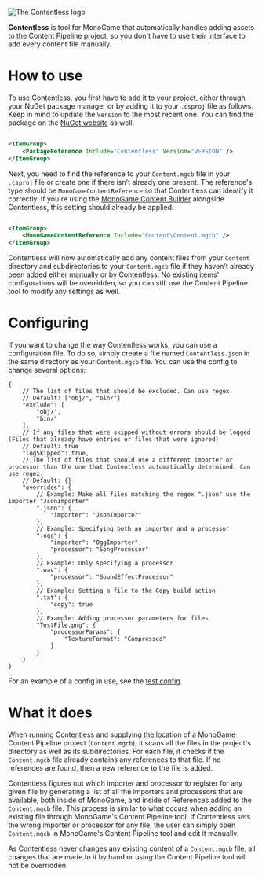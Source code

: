 ![The Contentless logo](https://raw.githubusercontent.com/Ellpeck/Contentless/main/Logo.png)

**Contentless** is tool for MonoGame that automatically handles adding assets to the Content Pipeline project, so you don't have to use their interface to add every content file manually.

# How to use
To use Contentless, you first have to add it to your project, either through your NuGet package manager or by adding it to your `.csproj` file as follows. Keep in mind to update the `Version` to the most recent one. You can find the package on the [NuGet website](https://www.nuget.org/packages/Contentless/) as well.
```xml

<ItemGroup>
    <PackageReference Include="Contentless" Version="VERSION" />
</ItemGroup>
```
Next, you need to find the reference to your `Content.mgcb` file in your `.csproj` file or create one if there isn't already one present. The reference's type should be `MonoGameContentReference` so that Contentless can identify it correctly. If you're using the [MonoGame Content Builder](https://www.nuget.org/packages/MonoGame.Content.Builder.Task) alongside Contentless, this setting should already be applied.
```xml

<ItemGroup>
    <MonoGameContentReference Include="Content\Content.mgcb" />
</ItemGroup>
```

Contentless will now automatically add any content files from your `Content` directory and subdirectories to your `Content.mgcb` file if they haven't already been added either manually or by Contentless. No existing items' configurations will be overridden, so you can still use the Content Pipeline tool to modify any settings as well.

# Configuring
If you want to change the way Contentless works, you can use a configuration file. To do so, simply create a file named `Contentless.json` in the same directory as your `Content.mgcb` file. You can use the config to change several options:
```json5
{
    // The list of files that should be excluded. Can use regex. 
    // Default: ["obj/", "bin/"]
    "exclude": [
        "obj/",
        "bin/"
    ],
    // If any files that were skipped without errors should be logged (Files that already have entries or files that were ignored)
    // Default: true
    "logSkipped": true,
    // The list of files that should use a different importer or processor than the one that Contentless automatically determined. Can use regex.
    // Default: {}
    "overrides": {
        // Example: Make all files matching the regex ".json" use the importer "JsonImporter"
        ".json": {
            "importer": "JsonImporter"
        },
        // Example: Specifying both an importer and a processor
        ".ogg": {
            "importer": "OggImporter",
            "processor": "SongProcessor"
        },
        // Example: Only specifying a processor
        ".wav": {
            "processor": "SoundEffectProcessor"
        },
        // Example: Setting a file to the Copy build action
        ".txt": {
            "copy": true
        },
        // Example: Adding processor parameters for files
        "TestFile.png": {
            "processorParams": {
                "TextureFormat": "Compressed"
            }
        }
    }
}
```
For an example of a config in use, see the [test config](https://github.com/Ellpeck/Contentless/blob/main/Test/Content/Contentless.json).

# What it does
When running Contentless and supplying the location of a MonoGame Content Pipeline project (`Content.mgcb`), it scans all the files in the project's directory as well as its subdirectories. For each file, it checks if the `Content.mgcb` file already contains any references to that file. If no references are found, then a new reference to the file is added.

Contentless figures out which importer and processor to register for any given file by generating a list of all the importers and processors that are available, both inside of MonoGame, and inside of References added to the `Content.mgcb` file. This process is similar to what occurs when adding an existing file through MonoGame's Content Pipeline tool. If Contentless sets the wrong importer or processor for any file, the user can simply open `Content.mgcb` in MonoGame's Content Pipeline tool and edit it manually.

As Contentless never changes any existing content of a `Content.mgcb` file, all changes that are made to it by hand or using the Content Pipeline tool will not be overridden.